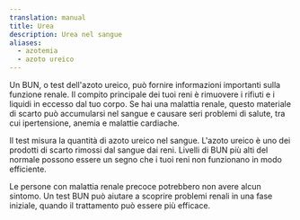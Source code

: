 ```yaml
---
translation: manual
title: Urea
description: Urea nel sangue
aliases:
  - azotemia
  - azoto ureico
---
```


Un BUN, o test dell'azoto ureico, può fornire informazioni importanti sulla funzione renale. Il compito principale dei tuoi reni è rimuovere i rifiuti e i liquidi in eccesso dal tuo corpo. Se hai una malattia renale, questo materiale di scarto può accumularsi nel sangue e causare seri problemi di salute, tra cui ipertensione, anemia e malattie cardiache.

Il test misura la quantità di azoto ureico nel sangue. L'azoto ureico è uno dei prodotti di scarto rimossi dal sangue dai reni. Livelli di BUN più alti del normale possono essere un segno che i tuoi reni non funzionano in modo efficiente.

Le persone con malattia renale precoce potrebbero non avere alcun sintomo. Un test BUN può aiutare a scoprire problemi renali in una fase iniziale, quando il trattamento può essere più efficace.
